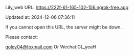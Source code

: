Lily_web URL: https://222f-61-165-102-156.ngrok-free.app

Updated at: 2024-12-06 07:36:11

If you cannot open this URL, the server might be down.

Please contact: 

goley04@foxmail.com Or Wechat:GL_yeaH